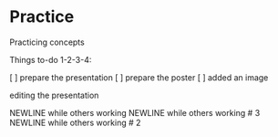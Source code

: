 # Practice
Practicing concepts


Things to-do 1-2-3-4: 

[ ] prepare the presentation
[ ] prepare the poster
[ ] added an image

editing the presentation


NEWLINE while others working 
NEWLINE while others working # 3
NEWLINE while others working # 2
